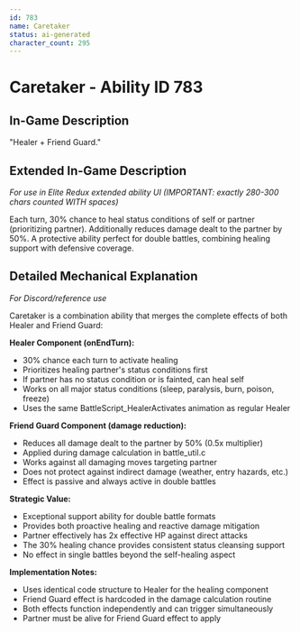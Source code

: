 ```yaml
---
id: 783
name: Caretaker
status: ai-generated
character_count: 295
---
```


# Caretaker - Ability ID 783

## In-Game Description
"Healer + Friend Guard."

## Extended In-Game Description
*For use in Elite Redux extended ability UI (IMPORTANT: exactly 280-300 chars counted WITH spaces)*

Each turn, 30% chance to heal status conditions of self or partner (prioritizing partner). Additionally reduces damage dealt to the partner by 50%. A protective ability perfect for double battles, combining healing support with defensive coverage.

## Detailed Mechanical Explanation
*For Discord/reference use*

Caretaker is a combination ability that merges the complete effects of both Healer and Friend Guard:

**Healer Component (onEndTurn):**
- 30% chance each turn to activate healing
- Prioritizes healing partner's status conditions first
- If partner has no status condition or is fainted, can heal self
- Works on all major status conditions (sleep, paralysis, burn, poison, freeze)
- Uses the same BattleScript_HealerActivates animation as regular Healer

**Friend Guard Component (damage reduction):**
- Reduces all damage dealt to the partner by 50% (0.5x multiplier)
- Applied during damage calculation in battle_util.c
- Works against all damaging moves targeting partner
- Does not protect against indirect damage (weather, entry hazards, etc.)
- Effect is passive and always active in double battles

**Strategic Value:**
- Exceptional support ability for double battle formats
- Provides both proactive healing and reactive damage mitigation
- Partner effectively has 2x effective HP against direct attacks
- The 30% healing chance provides consistent status cleansing support
- No effect in single battles beyond the self-healing aspect

**Implementation Notes:**
- Uses identical code structure to Healer for the healing component
- Friend Guard effect is hardcoded in the damage calculation routine
- Both effects function independently and can trigger simultaneously
- Partner must be alive for Friend Guard effect to apply